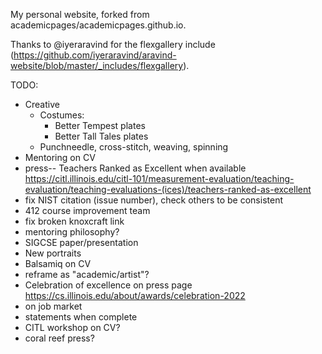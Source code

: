 My personal website, forked from academicpages/academicpages.github.io.

Thanks to @iyeraravind for the flexgallery include (https://github.com/iyeraravind/aravind-website/blob/master/_includes/flexgallery).

TODO:
* Creative
  * Costumes: 
    * Better Tempest plates
    * Better Tall Tales plates
  * Punchneedle, cross-stitch, weaving, spinning
* Mentoring on CV
* press-- Teachers Ranked as Excellent when available  https://citl.illinois.edu/citl-101/measurement-evaluation/teaching-evaluation/teaching-evaluations-(ices)/teachers-ranked-as-excellent
* fix NIST citation (issue number), check others to be consistent
* 412 course improvement team
* fix broken knoxcraft link
* mentoring philosophy?
* SIGCSE paper/presentation
* New portraits
* Balsamiq on CV
* reframe as "academic/artist"?
* Celebration of excellence on press page https://cs.illinois.edu/about/awards/celebration-2022
* on job market
* statements when complete
* CITL workshop on CV?
* coral reef press?